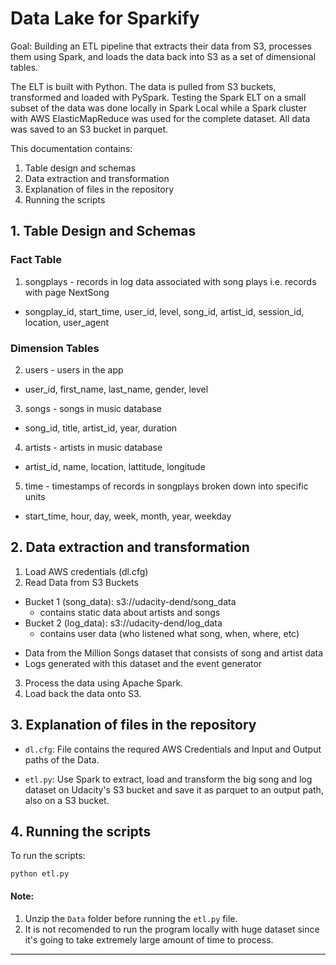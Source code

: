 # Data Lake for Sparkify

Goal: Building an ETL pipeline that extracts their data from S3, processes them using Spark, and loads the data back into S3 as a set of dimensional tables. 

The ELT is built with Python. The data is pulled from S3 buckets, transformed and loaded with PySpark. Testing the Spark ELT on a small subset of the data was done locally in Spark Local while a Spark cluster with AWS ElasticMapReduce was used for the complete dataset. All data was saved to an S3 bucket in parquet. 

This documentation contains:

1. Table design and schemas
2. Data extraction and transformation
3. Explanation of files in the repository
4. Running the scripts

## 1. Table Design and Schemas

### Fact Table

1. songplays - records in log data associated with song plays i.e. records with page NextSong
- songplay_id, start_time, user_id, level, song_id, artist_id, session_id, location, user_agent

### Dimension Tables

2. users - users in the app
- user_id, first_name, last_name, gender, level
3. songs - songs in music database
- song_id, title, artist_id, year, duration
4. artists - artists in music database
- artist_id, name, location, lattitude, longitude
5. time - timestamps of records in songplays broken down into specific units
- start_time, hour, day, week, month, year, weekday

## 2. Data extraction and transformation

1. Load AWS credentials  (dl.cfg)
2. Read Data from S3 Buckets
- Bucket 1 (song_data): s3://udacity-dend/song_data 
    - contains static data about artists and songs
- Bucket 2 (log_data): s3://udacity-dend/log_data 
    - contains user data (who listened what song, when, where, etc)
* Data from the Million Songs dataset that consists of song and artist data
* Logs generated with this dataset and the event generator
3. Process the data using Apache Spark.
4. Load back the data onto S3.

## 3. Explanation of files in the repository


* `dl.cfg`: File contains the requred AWS Credentials and Input and Output paths of the Data.

* `etl.py`: Use Spark to extract, load and transform the big song and log dataset on Udacity's S3 bucket and save it as parquet to an output path, also on a S3 bucket.

## 4. Running the scripts

To run the scripts:

```
python etl.py
```

#### Note: 
1. Unzip the `Data` folder before running the `etl.py` file.
2. It is not recomended to run the program locally with huge dataset since it's going to take extremely large amount of time to process. 

----